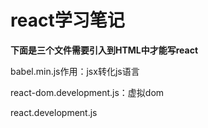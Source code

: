 # react学习笔记
**下面是三个文件需要引入到HTML中才能写react**

babel.min.js作用：jsx转化js语言

react-dom.development.js：虚拟dom

react.development.js

